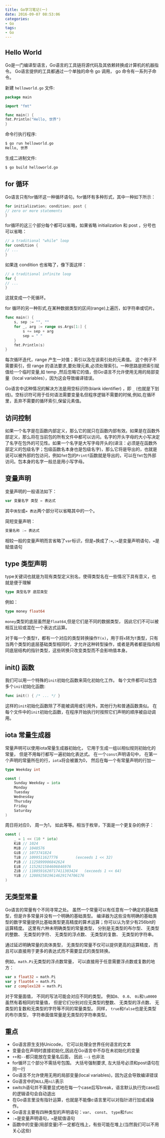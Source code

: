 ```yaml
---
title: Go学习笔记(一)
date: 2016-09-07 08:53:06
categories: 
- Go
tags:
- Go
---
```


## Hello World
Go是一门编译型语言，Go语言的工具链将源代码及其依赖转换成计算机的机器指令。 Go语言提供的工具都通过一个单独的命令 go 调用， go 命令有一系列子命令。

新建 `helloworld.go` 文件:

```go
package main

import "fmt"

func main() {
fmt.Println("Hello, 世界")
}
```

命令行执行程序:

```bash
$ go run helloworld.go
Hello, 世界
```

生成二进制文件:

```bash
$ go build helloworld.go
```

<!-- more -->

## for 循环
Go语言只有for循环这一种循环语句。for循环有多种形式，其中一种如下所示：

```go
for initialization; condition; post {
// zero or more statements
}
```

for循环的这三个部分每个都可以省略，如果省略 initialization 和 post ，分号也可以省略：

```go
// a traditional "while" loop
for condition {
// ...
}
```

如果连 condition 也省略了，像下面这样：

```go
// a traditional infinite loop
for {
// ...
}
```

这就变成一个死循环。

for 循环的另一种形式,在某种数据类型的区间(range)上遍历，如字符串或切片。

```go
func main() {
	s, sep := "", ""
	for _, arg := range os.Args[1:] {
		s += sep + arg
		sep = " "
	}
 	fmt.Println(s)
}
```

每次循环迭代，range 产生一对值；索引以及在该索引处的元素值。 这个例子不需要索引，但 range 的语法要求,要处理元素,必须处理索引。一种思路是把索引赋值给一个临时变量,如 temp ,然后忽略它的值，但Go语言不允许使用无用的局部变量（local variables），因为这会导致编译错误。

Go语言中这种情况的解决方法是用空标识符(blank identifier) ，即 `_` (也就是下划线)。空标识符可用于任何语法需要变量名但程序逻辑不需要的时候,例如,在循环里，丢弃不需要的循环索引,保留元素值。

## 访问控制
如果一个名字是在函数内部定义，那么它的就只在函数内部有效。如果是在函数外部定义，那么将在当前包的所有文件中都可以访问。名字的开头字母的大小写决定了名字在包外的可见性。如果一个名字是大写字母开头的(译注：必须是在函数外部定义的包级名字；包级函数名本身也是包级名字)，那么它将是导出的，也就是说可以被外部的包访问，例如`fmt`包的`Printf`函数就是导出的，可以在`fmt`包外部访问。包本身的名字一般总是用小写字母。

## 变量声明
变量声明的一般语法如下：

```go
var 变量名字 类型 = 表达式
```

其中`类型`或`= 表达`两个部分可以省略其中的一个。 

简短变量声明：

```go
变量名称 := 表达式
```

相较一般的变量声明而言省略了`var`标识，但是`=`换成了`:=`,`:=`是变量声明语句，`=`是赋值语句

## type 类型声明
type关键词也就是为现有类型定义别名，使得类型名在一些情况下具有意义，也就是便于理解

```go
type 类型名字 底层类型
```

例如：

```go
type money float64
```

`money`类型的底层虽然是`float64`,但是它们是不同的数据类型， 因此它们不可以被相互比较或混在一个表达式运算。

对于每一个类型`T`，都有一个对应的类型转换操作`T(x)`，用于将`x`转为`T`类型，只有当两个类型的底层基础类型相同时，才允许这种转型操作，或者是两者都是指向相同底层结构的指针类型，这些转换只改变类型而不会影响值本身。 

## init() 函数
我们可以用一个特殊的`init`初始化函数来简化初始化工作。 每个文件都可以包含多个`init`初始化函数:

```go
func init() { /* ... */ }
```

这样的`init`初始化函数除了不能被调用或引用外，其他行为和普通函数类似。 在每个文件中的`init`初始化函数，在程序开始执行时按照它们声明的顺序被自动调用。

## iota 常量生成器
常量声明可以使用iota常量生成器初始化， 它用于生成一组以相似规则初始化的常量， 但是不用每行都写一遍初始化表达式。 在一个`const`声明语句中， 在第一个声明的常量所在的行，`iota`将会被置为0， 然后在每一个有常量声明的行加一

```go
type Weekday int

const (
	Sunday Weekday = iota
	Monday
	Tuesday
	Wednesday
	Thursday
	Friday
	Saturday
)
```

周日将对应0， 周一为1， 如此等等。相当于枚举，下面是一个更复杂的例子：

```go
const (
	_ = 1 << (10 * iota)
	KiB // 1024
	MiB // 1048576
	GiB // 1073741824
	TiB // 1099511627776 		(exceeds 1 << 32)
	PiB // 1125899906842624
	EiB // 1152921504606846976
	ZiB // 1180591620717411303424 	(exceeds 1 << 64)
	YiB // 1208925819614629174706176
)
```

## 无类型常量
Go语言的常量有个不同寻常之处。 虽然一个常量可以有任意有一个确定的基础类型，但是许多常量并没有一个明确的基础类型。 编译器为这些没有明确的基础类型的数字常量提供比基础类型更高精度的算术运算；你可以认为至少有256bit的运算精度。 这里有六种未明确类型的常量类型， 分别是无类型的布尔型、 无类型的整数、 无类型的字符、 无类型的浮点数、 无类型的复数、 无类型的字符串。

通过延迟明确常量的具体类型， 无类型的常量不仅可以提供更高的运算精度， 而且可以直接用于更多的表达式而不需要显式的类型转换。

例如，`math.Pi`无类型的浮点数常量， 可以直接用于任意需要浮点数或复数的地方：

```go
var x float32 = math.Pi
var y float64 = math.Pi
var z complex128 = math.Pi
```

对于常量面值， 不同的写法可能会对应不同的类型。 例如`0`、 `0.0`、 `0i`和`\u0000`虽然有着相同的常量值， 但是它们分别对应无类型的整数、 无类型的浮点数、 无类型的复数和无类型的字符等不同的常量类型。 同样， `true`和`false`也是无类型的布尔类型， 字符串面值常量是无类型的字符串类型。

## 重点

- Go语言原生支持Unicode， 它可以处理全世界任何语言的文本
- 变量会在声明时直接初始化,因此在Go语言中不存在未初始化的变量
- `++`和`--`都只能放在变量名后面， 因此 `--i` 也非法
- for循环三个部分不需括号包围。 大括号强制要求, 左大括号必须和post语句在同一行
- Go语言不允许使用无用的局部变量(local variables)，因为这会导致编译错误
- Go语言中的`NULL`用`nil`表示
- switch语句并不需要显式地在每一个case后写break，语言默认执行完case后的逻辑语句会自动退出
- 在Go语言里没有指针运算，也就是不能像c语言里可以对指针进行加或减操作。
- Go语言主要有四种类型的声明语句：`var`、 `const`、 `type`和`func` 
- `:=`是变量声明语句，`=`是赋值语句
- 函数中的变量(局部变量)不一定都在栈上，有些可能在堆上(当然我们可以不用关心这些)